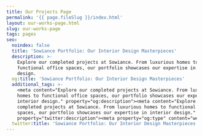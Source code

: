 ```yaml
---
title: Our Projects Page
permalink: '{{ page.fileSlug }}/index.html'
layout: our-works-page.html
slug: our-works-page
tags: pages
seo:
  noindex: false
  title: 'Sowiance Portfolio: Our Interior Design Masterpieces'
  description: >-
    Explore our completed projects at Sowiance. From luxurious homes to
    functional office spaces, our portfolio showcases our expertise in interior
    design.
  og:title: 'Sowiance Portfolio: Our Interior Design Masterpieces'
  additional_tags: >-
    <meta content="Explore our completed projects at Sowiance. From luxurious
    homes to functional office spaces, our portfolio showcases our expertise in
    interior design." property="og:description"><meta content="Explore our
    completed projects at Sowiance. From luxurious homes to functional office
    spaces, our portfolio showcases our expertise in interior design."
    property="twitter:description"><meta property="og:type" content="website">
  twitter:title: 'Sowiance Portfolio: Our Interior Design Masterpieces'
---
```



